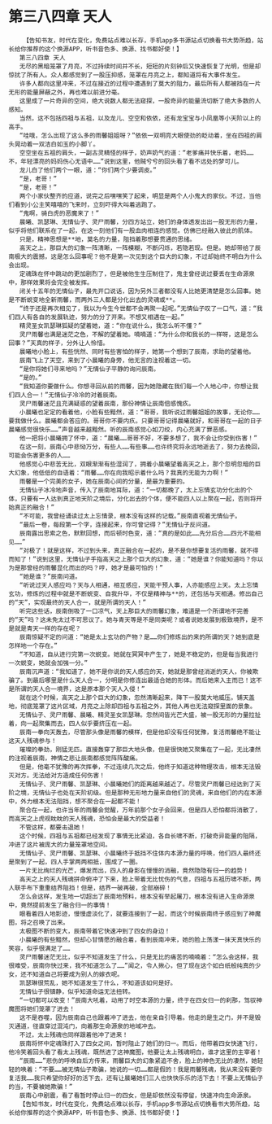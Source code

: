 # 第三八四章 天人
        【告知书友，时代在变化，免费站点难以长存，手机app多书源站点切换看书大势所趋，站长给你推荐的这个换源APP，听书音色多、换源、找书都好使！】
       第三八四章 天人
       无尽的黑暗笼罩了月亮，不过持续时间并不长，短短的片刻钟后又快速恢复了光明，但是却惊扰了所有人。众人都感觉到了一股压抑感，笼罩在月亮之上，都知道将有大事件发生。
       许多人都向这里冲来，不过在接近的过程中遭遇到了莫大的阻力，最后所有人都被挡在一片无形的能量屏蔽之外，再也难以前进分毫。
       这里成了一片奇异的空间，绝大说数人都无法窥探，一股奇异的能量流切断了绝大多数的人感知。
       当然，这不包括四祖与五祖，以及龙儿、空空和依依，还有龙宝宝与小凤凰等小天阶以上的高手。
       “哇哦，怎么出现了这么多的雨馨姐姐呀？”依依一双明亮大眼使劲的眨动着，坐在四祖的肩头晃动着一双洁白如玉的小脚丫。
       空空坐在五祖的肩头，一副古灵精怪的样子，奶声奶气的道：“老爹痛并快乐着，老妈……不，年轻漂亮的妈妈伤心无语中……”说到这里，他贼兮兮的回头看了看不远处的梦可儿。
       龙儿白了他们两个一眼，道：“你们两个少要调皮。”
       “是，老哥！”
       “是，老哥！”
       两个小家伙整齐的应道，说完之后嘿嘿笑了起来，明显是两个人小鬼大的家伙。不过，当他们看到小公主笑嘻嘻的飞来时，立刻吓得大叫着逃跑了。
       “鬼啊，骑白虎的恶魔来了！”
       晨曦、凯瑟琳、无情仙子、灵尸雨馨，分四方站立，她们的身体透发出出一股无形的力量，似乎将他们联系在了一起，在这一刻他们有一股血肉相连的感觉。仿佛已经融入彼此的肌体。
       只是，精神思想是**地，莫名的力量，阻挡着那想要贯通的思绪。
       高天之上，那巨大的幻象一阵清晰，一阵模糊，不断闪烁，若隐若现。但是。她却带给了辰南极大的震撼，这是怎么回事呢？他不是第一次见到这个巨大的幻象，不过却始终不明白为什么会出现。
       定魂珠在怀中跳动的更加剧烈了，但是被他生生压制住了，鬼主曾经说过要丢在生命源泉中，那样效果将会完全被发挥。
       闭关十五年的无情仙子，最先开口说话，因为另外三者都没有人比她更清楚是怎么回事。她是不断蜕变地全新雨馨，而两外三人都是分化出去的灵魂或**。
       “终于还是再次相见了，我以为今生今世都不会再聚一起呢。”无情仙子叹了一口气，道：“我们四人有各自的发展轨迹，努力的分了开来。不想又相遇在一起。”
       精灵圣女凯瑟琳狐疑的望着她，道：“你在说什么，我怎么听不懂？”
       灵尸雨馨也满是迷茫之色，不解的望着她。喃喃道：“为什么你和我长的一样呀，这是怎么回事？”天真的样子，分外让人怜惜。
       晨曦地小脸上，有些恍然、同时有些害怕的样子，她第一个想到了辰南，求助的望着他。
       辰南飞上了天空，来到了小晨曦的身旁，他无言的注视着这一切。
       “是你将她们寻来地吗？”无情仙子平静的询问辰南。
       “是的。”
       “我知道你要做什么。你想寻回从前的雨馨，因为她隐藏在我们每一个人地心中，你想让我们四人合一！”无情仙子冷冷的对着辰南。
       灵尸雨馨迷茫且充满疑惑的望着辰南，那份神情让辰南倍感愧疚。
       小晨曦也定定的看着他，小脸有些黯然，道：“哥哥，我听说过雨馨姐姐的故事，无论你……要我做什么。晨曦都会答应的。哥哥你不要内疚。只要哥哥记得晨曦就好，和哥哥在一起的日子晨曦感觉很快乐……”声音越来越黯然。听的辰南感觉心如刀绞，内心充满了罪恶感。
       他一把将小晨曦拥了怀中，道：“晨曦……哥哥不好，不要多想了，我不会让你受到伤害！”
       在这一刻，辰南心中悲恸万分，有些人……有些事……也许终究将永远地逝去了，努力去挽回，可能会伤害更多的人……
       他感觉心中悲苦无比，双眼渐渐有些湿润了，拥着小晨曦望着高天之上，那个忽明忽暗的巨大幻象，他低低的自语着：“雨馨……你在向我昭示着什么吗？我真的无能为力啊！”
       雨馨是一个完美的女子，她在辰南心间的分量，是最为重要的。
       无情仙子冰冷地声音，传入了辰南地耳际，道：“一切都晚了，太上忘情玄功分化出的个体，只要有一人达到真正地天阶之境后，分化出去的个体，便不能四人以上聚在一起，否则将开始真正的融合！”
       “不可能，我曾经诵读过太上忘情录，根本没有这样的记载。”辰南直视着无情仙子。
       “最后一卷，每段第一个字，连接起来，你可曾记得？”无情仙子反问道。
       辰南露出思索之色，默默回想，而后顿时色变，道：“真的是如此……先分后合……四元不能相见……”
       “对极了！就是这样，不过到头来，真正融合在一起的，是不是你想要复活的雨馨，就不得而知了！”说到这里，无情仙子手指高天之上那个巨大的幻象，道：“她是谁？你能知道吗？你以为是那曾经的雨馨显化而出的吗？哼，她才是最可怕的！”
       “她是谁？”辰南问道。
       “听说过天人感应吗？天与人相通，相互感应，天能干预人事，人亦能感应上天。太上忘情玄功，修炼的过程中就是不断蜕变、自我升华，不仅是精神与**的，还包括与天相通。修出自己的“天”，实现最终的天人合一，就是所谓的天人！”
       听完这些话，辰南倒吸了一口凉气，天上那巨大的雨馨幻象，难道是一个所谓地不完善的“天”吗？这未免太过不可思议了。她与青天等是不是同类呢？或者说她发展到极致境界，是不是就是青天一样的存在呢？
       辰南惊疑不定的问道：“她是太上玄功的产物？是……你们修炼出的来的所谓的天？她到底是怎样地一个存在。”
       “不知道，自从进行完第一次蜕变。她就在冥冥中产生了，她是不稳定的，但是每当我进行一次蜕变，她就会加强一分。”
       辰南沉声道：“我知道了，她不是你说的天人感应的天，她就是那曾经消逝的天人，你被欺骗了。到最后哪里是什么天人合一，分明是你修连出最适合她的形体。而后她来入主而已！这不是所谓的天人合一境界，这是原本那个天人入侵！”
       就在这个时候，高天之上那个巨大的幻象，忽然清晰起来，降下一股莫大地威压。铺天盖地，彻底笼罩了这片区域，月亮之上除却四祖与五祖之外，其他人再也无法窥探里面的景象。
       无情仙子、灵尸雨馨、晨曦、精灵圣女凯瑟琳。忽然间皆光芒大盛，被一股无形的力量拉扯着，向一起聚集而去，四人似乎要挤压在一起。
       辰南一拳向天轰去，尽管那头像是雨馨的模样，但是他却没有任何犹豫，复活雨馨绝不能让这天人残魂参与！
       璀璨的拳劲，刚猛无匹。直接轰穿了那巨大地头像，但是很快她又聚集在了一起，无比凄然的注视着辰南，神情之悲让辰南都感觉阵阵酸痛。
       但是，他毫不犹豫的再次挥拳，不过连续几次之后，他终于知道这种物理攻击，根本无法毁灭对方。无法给对方造成任何伤害！
       无情仙子、灵尸雨馨、凯瑟琳、小晨曦她们的距离越来越近了。尽管灵尸雨馨已经达到了天阶之境，无情仙子也处在天阶初级。但是那种无形地力量来自他们的灵魂，来自他们的内在本源中，外力根本无法阻挡，想不聚合在一起都不能！
       聚合在一起，也许当年的雨馨会觉醒，万年前那个女子会回来，但是四人恐怕都将消散了，而高天之上虎视眈眈的天人残魂，恐怕会是最大的受益者！
       不管这样，都要击退她！
       这个时候，四祖与五祖都已经发现了事情无比紧迫，各自长啸不断，打破奇异能量的阻隔，冲进了这片被庞大的力量笼罩地空间。
       无情仙子、灵尸雨馨、凯瑟琳、小晨曦终于抵挡不住体内本源力量的呼唤，他们四人最终还是聚到了一起，四人手掌两两相抵，围成了一圈。
       一片无比绚烂的光芒，爆发而出，四人的身影在慢慢的消融，竟然隐隐有归一的趋势！
       高天之上的天人残魂拼命俯冲了下来，脸上带着无比忧伤的气息，四祖与五祖历啸不断，两人联手布下重重结界阻挡！但是，结界一破再破，全部崩碎！
       怎么会这样，发生地一切超出了辰南地预料，根本没有举起屠刀，根本没有进入生命源泉中，竟然提前发生了融合归一的事情！
       眼看着四人地影迹，慢慢虚淡化了，就要连接到了一起，而这个时候辰南终于感应到了神魔图，将之召唤了出来。
       太极图不断的变大，辰南带着它快速冲到了四女的身边！
       小晨曦的有些黯然，但却心甘情愿的融合着，看到辰南冲来，她的脸上荡漾一抹天真快乐的笑容，似乎很满足了……
       灵尸雨馨迷茫无比，似乎不知道发生了什么，只是无比的痛苦的喃喃着：“怎么会这样，我很难受，辰南你快过来，我不知道怎么了……”闻之，令人揪心，但了现在这个如白纸般纯真的少女，还不知道自己将要成为别人的嫁衣呢。
       凯瑟琳很荒乱，她不知道发生了什么，不知道该如何是好。
       无情仙子很镇静，似乎知道命运无法扭转。
       “一切都可以改变！”辰南大吼着，动用了时空本源的力量，终于在四女归一的刹那，驾驭神魔图将她们笼罩了进去！
       这不是吞噬，因为辰南自己也跟着冲了进去，他在亲自引导着。他走的是生之门，并不是毁灭通道，径直穿过混沌门，向着那生命源泉的地域冲去。
       不过，太上残魂也同样跟着他冲了进来！
       辰南将怀中定魂珠打入了四女之间，暂时阻止了她们的归一。而后，他带着四女快速飞行，他冷笑着回头看了看太上残魂，既然进了这神魔图，他要让太上残魂明白，谁才这里的主宰者！
       “辰南……”悲伤的呼唤自后方传来，雨馨巨大的幻象紧追不舍，脸上的神色无比的凄然，她轻轻的唤着：“不要……被无情仙子欺骗，她说的一切……都是假的！我是雨馨残魂，我从来没有要你复活我……我只希望你好好的活下去，还有让晨曦她们三人也快快乐乐的活下去！不要上无情仙子的当，不要被她欺骗！”
       辰南心中剧震，看了看暂时停止归一的四女，但是却依然没有停留，快速冲向生命源泉。
       【告知书友，时代在变化，免费站点难以长存，手机app多书源站点切换看书大势所趋，站长给你推荐的这个换源APP，听书音色多、换源、找书都好使！】